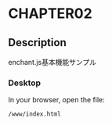 # CHAPTER02

## Description

enchant.js基本機能サンプル

### Desktop

In your browser, open the file:

    /www/index.html


